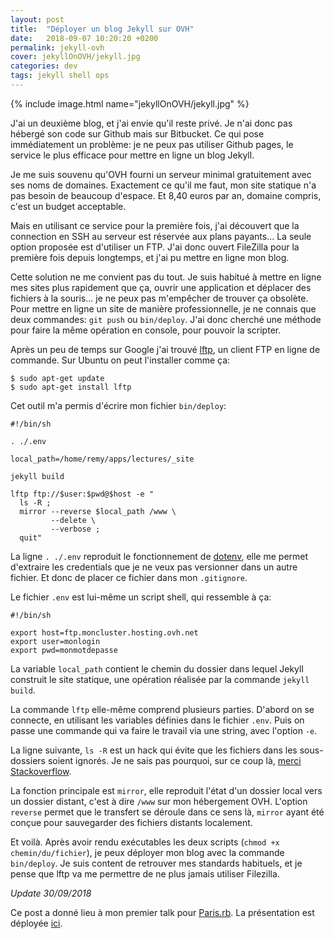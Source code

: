 ```yaml
---
layout: post
title:  "Déployer un blog Jekyll sur OVH"
date:   2018-09-07 10:20:20 +0200
permalink: jekyll-ovh
cover: jekyllOnOVH/jekyll.jpg
categories: dev
tags: jekyll shell ops
---
```


{% include image.html name="jekyllOnOVH/jekyll.jpg" %}

J'ai un deuxième blog, et j'ai envie qu'il reste privé. Je n'ai donc pas hébergé son code sur Github mais sur Bitbucket. Ce qui pose immédiatement un problème: je ne peux pas utiliser Github pages, le service le plus efficace pour mettre en ligne un blog Jekyll.

Je me suis souvenu qu'OVH fourni un serveur minimal gratuitement avec ses noms de domaines. Exactement ce qu'il me faut, mon site statique n'a pas besoin de beaucoup d'espace. Et 8,40 euros par an, domaine compris, c'est un budget acceptable.

<!--more-->

Mais en utilisant ce service pour la première fois, j'ai découvert que la connection en SSH au serveur est réservée aux plans payants... La seule option proposée est d'utiliser un FTP. J'ai donc ouvert FileZilla pour la première fois depuis longtemps, et j'ai pu mettre en ligne mon blog.

Cette solution ne me convient pas du tout. Je suis habitué à mettre en ligne mes sites plus rapidement que ça, ouvrir une application et déplacer des fichiers à la souris... je ne peux pas m'empêcher de trouver ça obsolète. Pour mettre en ligne un site de manière professionnelle, je ne connais que deux commandes: `git push` ou `bin/deploy`. J'ai donc cherché une méthode pour faire la même opération en console, pour pouvoir la scripter.

Après un peu de temps sur Google j'ai trouvé [lftp](https://doc.ubuntu-fr.org/lftp), un client FTP en ligne de commande. Sur Ubuntu on peut l'installer comme ça:

```shell
$ sudo apt-get update
$ sudo apt-get install lftp
```

Cet outil m'a permis d'écrire mon fichier `bin/deploy`:

```shell
#!/bin/sh

. ./.env

local_path=/home/remy/apps/lectures/_site

jekyll build

lftp ftp://$user:$pwd@$host -e "
  ls -R ;
  mirror --reverse $local_path /www \
         --delete \
         --verbose ;
  quit"
```

La ligne `. ./.env` reproduit le fonctionnement de [dotenv](https://github.com/motdotla/dotenv), elle me permet d'extraire les credentials que je ne veux pas versionner dans un autre fichier. Et donc de placer ce fichier dans mon `.gitignore`.

Le fichier `.env` est lui-même un script shell, qui ressemble à ça:

```shell
#!/bin/sh

export host=ftp.moncluster.hosting.ovh.net
export user=monlogin
export pwd=monmotdepasse
```

La variable `local_path` contient le chemin du dossier dans lequel Jekyll construit le site statique, une opération réalisée par la commande `jekyll build`.

La commande `lftp` elle-même comprend plusieurs parties. D'abord on se connecte, en utilisant les variables définies dans le fichier `.env`. Puis on passe une commande qui va faire le travail via une string, avec l'option `-e`.

La ligne suivante, `ls -R` est un hack qui évite que les fichiers dans les sous-dossiers soient ignorés. Je ne sais pas pourquoi, sur ce coup là, [merci Stackoverflow](https://serverfault.com/questions/742459/lftp-reverse-mirror-silently-skips-files-in-subfolders).

La fonction principale est `mirror`, elle reproduit l'état d'un dossier local vers un dossier distant, c'est à dire `/www` sur mon hébergement OVH. L'option `reverse` permet que le transfert se déroule dans ce sens là, `mirror` ayant été conçue pour sauvegarder des fichiers distants localement.

Et voilà. Après avoir rendu exécutables les deux scripts (`chmod +x chemin/du/fichier`), je peux déployer mon blog avec la commande `bin/deploy`. Je suis content de retrouver mes standards habituels, et je pense que lftp va me permettre de ne plus jamais utiliser Filezilla.

*Update 30/09/2018*

Ce post a donné lieu à mon premier talk pour [Paris.rb](https://rubyparis.org/). La présentation est déployée [ici](https://ruff9.github.io/pres_Jekyll_OVH/).